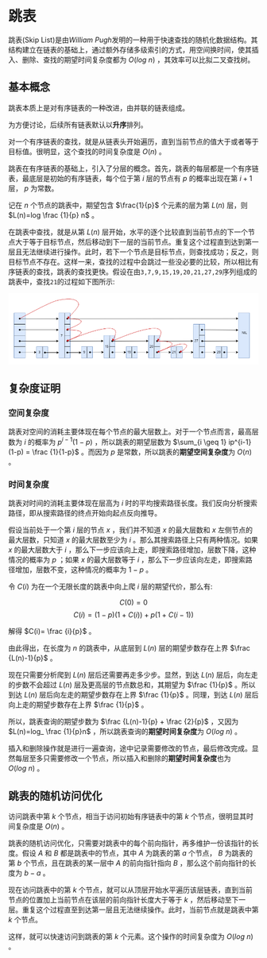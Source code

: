 # 跳表

跳表(Skip List)是由*William Pugh*发明的一种用于快速查找的随机化数据结构。其结构建立在链表的基础上，通过额外存储多级索引的方式，用空间换时间，使其插入、删除、查找的期望时间复杂度都为 $O(log \ n)$ ，其效率可以比拟二叉查找树。

## 基本概念

跳表本质上是对有序链表的一种改进，由并联的链表组成。

为方便讨论，后续所有链表默认以**升序**排列。

对一个有序链表的查找，就是从链表头开始遍历，直到当前节点的值大于或者等于目标值。很明显，这个查找的时间复杂度是 $O(n)$ 。

跳表在有序链表的基础上，引入了分层的概念。首先，跳表的每层都是一个有序链表，最底层是初始的有序链表，每个位于第 $i$ 层的节点有 $p$ 的概率出现在第 $i+1$ 层， $p$ 为常数。

记在 $n$ 个节点的跳表中，期望包含 $\frac{1}{p}$ 个元素的层为第 $L(n)$ 层，则 $L(n)=log \frac {1}{p} n$ 。

在跳表中查找，就是从第 $L(n)$ 层开始，水平的逐个比较直到当前节点的下一个节点大于等于目标节点，然后移动到下一层的当前节点。重复这个过程直到达到第一层且无法继续进行操作。此时，若下一个节点是目标节点，则查找成功；反之，则目标节点不存在。这样一来，查找的过程中会跳过一些没必要的比较，所以相比有序链表的查找，跳表的查找更快。假设在由`3,7,9,15,19,20,21,27,29`序列组成的跳表中，查找`21`的过程如下图所示:

![SkipListSelect](./images/SkipList.png)

## 复杂度证明

### 空间复杂度

跳表对空间的消耗主要体现在每个节点的最大层数上。对于一个节点而言，最高层数为 $i$ 的概率为 $p^{i-1}(1-p)$ ，所以跳表的期望层数为 $\sum_{i \geq 1} ip^{i-1} (1-p) = \frac {1}{1-p}$ 。而因为 $p$ 是常数，所以跳表的**期望空间复杂度**为 $O(n)$ 。

### 时间复杂度

跳表对时间的消耗主要体现在层高为 $i$ 时的平均搜索路径长度。我们反向分析搜索路径，即从搜索路径的终点开始向起点反向推导。

假设当前处于一个第 $i$ 层的节点 $x$ ，我们并不知道 $x$ 的最大层数和 $x$ 左侧节点的最大层数，只知道 $x$ 的最大层数至少为 $i$ 。那么其搜索路径上只有两种情况。如果 $x$ 的最大层数大于 $i$ ，那么下一步应该向上走，即搜索路径增加，层数下降，这种情况的概率为 $p$ ；如果 $x$ 的最大层数等于 $i$ ，那么下一步应该向左走，即搜索路径增加，层数不变，这种情况的概率为 $1-p$ 。

令 $C(i)$ 为在一个无限长度的跳表中向上爬 $i$ 层的期望代价，那么有:

$$C(0)=0$$
$$C(i)=(1-p)(1+C(i))+p(1+C(i-1))$$

解得 $C(i)= \frac {i}{p}$ 。

由此得出，在长度为 $n$ 的跳表中，从底层到 $L(n)$ 层的期望步数存在上界 $\frac {L(n)-1}{p}$ 。

现在只需要分析爬到 $L(n)$ 层后还需要再走多少步。显然，到达 $L(n)$ 层后，向左走的步数不会超过 $L(n)$ 层及更高层的节点数总和，其期望为 $\frac {1}{p}$ 。所以到达 $L(n)$ 层后向左走的期望步数存在上界 $\frac {1}{p}$ 。同理，到达 $L(n)$ 层后向上走的期望步数存在上界 $\frac {1}{p}$ 。

所以，跳表查询的期望步数为 $\frac {L(n)-1}{p} + \frac {2}{p}$ ，又因为 $L(n)=log_ \frac {1}{p}n$ ，所以跳表查询的**期望时间复杂度**为 $O(log \ n)$ 。

插入和删除操作就是进行一遍查询，途中记录需要修改的节点，最后修改完成。显然每层至多只需要修改一个节点，所以插入和删除的**期望时间复杂度**也为 $O(log \ n)$ 。

## 跳表的随机访问优化

访问跳表中第 $k$ 个节点，相当于访问初始有序链表中的第 $k$ 个节点，很明显其时间复杂度是 $O(n)$ 。

跳表的随机访问优化，只需要对跳表中的每个前向指针，再多维护一份该指针的长度。假设 $A$ 和 $B$ 都是跳表中的节点，其中 $A$ 为跳表的第 $a$ 个节点， $B$ 为跳表的第 $b$ 个节点，且在跳表的某一层中 $A$ 的前向指针指向 $B$ ，那么这个前向指针的长度为 $b-a$ 。

现在访问跳表中的第 $k$ 个节点，就可以从顶层开始水平遍历该层链表，直到当前节点的位置加上当前节点在该层的前向指针长度大于等于 $k$ ，然后移动至下一层。重复这个过程直至到达第一层且无法继续操作。此时，当前节点就是跳表中第 $k$ 个节点。

这样，就可以快速访问到跳表的第 $k$ 个元素。这个操作的时间复杂度为 $O(log \ n)$ 。
